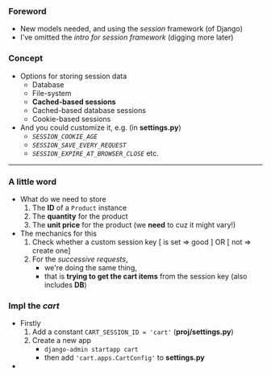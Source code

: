 
### Foreword
- New models needed, and using the *session* framework (of Django)
- I've omitted the *intro for session framework* (digging more later)

### Concept
- Options for storing session data 
    - Database
    - File-system
    - **Cached-based sessions**
    - Cached-based database sessions
    - Cookie-based sessions
- And you could customize it, e.g. (in **settings.py**) 
    - *```SESSION_COOKIE_AGE```*
    - *```SESSION_SAVE_EVERY_REQUEST```*
    - *```SESSION_EXPIRE_AT_BROWSER_CLOSE```* etc.

----------
  
### A little word
- What do we need to store 
    1. The **ID** of a ```Product``` instance
    2. The **quantity** for the product
    3. The **unit price** for the product (we **need** to cuz it might vary!)
- The mechanics for this 
    1. Check whether a custom session key [ is set => good ] OR [ not => create one]
    2. For the *successive requests*, 
        - we're doing the same thing,
        - that is **trying to get the cart items** from the session key (also includes **DB**)

### Impl the ***cart***
- Firstly 
    1. Add a constant ```CART_SESSION_ID = 'cart'``` (**proj/settings.py**) 
    2. Create a new app 
        - ```django-admin startapp cart```
        - then add ```'cart.apps.CartConfig'``` to **settings.py**
- 
